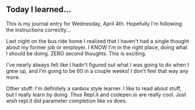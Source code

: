 ## Today I learned...

This is my journal entry for Wednesday, April 4th. Hopefully I'm following the instructions correctly...

Last night on the bus ride home I realized that I haven't had a single thought about my former job or employer. I KNOW I'm in the right place, doing what I should be doing. ZERO second thoughts. This is exciting.

I've nearly always felt like I hadn't figured out what I was going to do when I grew up, and I'm going to be 60 in a couple weeks!  I don't feel that way any more.

Other stuff: I'm definitely a sanbox style learner. I like to read about stuff, but I really learn by doing. Thus Repl.it and codepen.io are really cool. Just wish repl.it did parameter completion like vs does.
